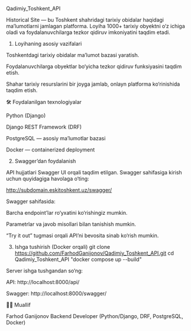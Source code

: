 Qadimiy_Toshkent_API

Historical Site — bu Toshkent shahridagi tarixiy obidalar haqidagi ma’lumotlarni jamlagan platforma.
Loyiha 1000+ tarixiy obyektni o‘z ichiga oladi va foydalanuvchilarga tezkor qidiruv imkoniyatini taqdim etadi.


1. Loyihaning asosiy vazifalari

Toshkentdagi tarixiy obidalar ma’lumot bazasi yaratish.

Foydalanuvchilarga obyektlar bo‘yicha tezkor qidiruv funksiyasini taqdim etish.

Shahar tarixiy resurslarini bir joyga jamlab, onlayn platforma ko‘rinishida taqdim etish.

🛠 Foydalanilgan texnologiyalar

Python (Django)

Django REST Framework (DRF)

PostgreSQL — asosiy ma’lumotlar bazasi

Docker — containerized deployment


2. Swagger’dan foydalanish

API hujjatlari Swagger UI orqali taqdim etilgan.
Swagger sahifasiga kirish uchun quyidagiga havolaga o‘ting:

http://subdomain.eskitoshkent.uz/swagger/

Swagger sahifasida:

Barcha endpoint’lar ro‘yxatini ko‘rishingiz mumkin.

Parametrlar va javob misollari bilan tanishish mumkin.

“Try it out” tugmasi orqali API’ni bevosita sinab ko‘rish mumkin.


3. Ishga tushirish (Docker orqali)
git clone https://github.com/FarhodGanijonov/Qadimiy_Toshkent_API.git
cd Qadimiy_Toshkent_API
"docker compose up --build"


Server ishga tushgandan so‘ng:

API: http://localhost:8000/api/

Swagger: http://localhost:8000/swagger/

👨‍💻 Muallif

Farhod Ganijonov
Backend Developer (Python/Django, DRF, PostgreSQL, Docker)
